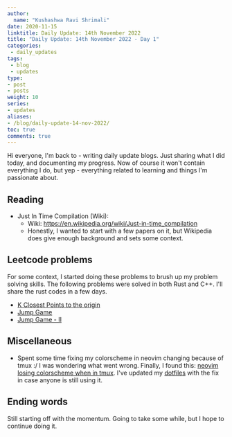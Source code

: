```yaml
---
author:
  name: "Kushashwa Ravi Shrimali"
date: 2020-11-15
linktitle: Daily Update: 14th November 2022
title: "Daily Update: 14th November 2022 - Day 1"
categories:
 - daily_updates
tags:
 - blog
 - updates
type:
- post
- posts
weight: 10
series:
- updates
aliases:
- /blog/daily-update-14-nov-2022/
toc: true
comments: true
---
```


Hi everyone, I'm back to - writing daily update blogs. Just sharing what I did today, and documenting my progress. Now of course it won't contain everything I do, but yep - everything related to learning and things I'm passionate about.

## Reading

* Just In Time Compilation (Wiki):
  - Wiki: https://en.wikipedia.org/wiki/Just-in-time_compilation
  - Honestly, I wanted to start with a few papers on it, but Wikipedia does give enough background and sets some context.

## Leetcode problems

For some context, I started doing these problems to brush up my problem solving skills. The following problems were solved in both Rust and C++. I'll share the rust codes in a few days.

* [K Closest Points to the origin](https://leetcode.com/problems/k-closest-points-to-origin/)
* [Jump Game](https://leetcode.com/problems/jump-game/)
* [Jump Game - II](https://leetcode.com/problems/jump-game-ii/)

## Miscellaneous

* Spent some time fixing my colorscheme in neovim changing because of tmux :/ I was wondering what went wrong. Finally, I found this: [neovim losing colorscheme when in tmux](https://stackoverflow.com/questions/60309665/neovim-losing-colorscheme-when-in-tmux-all-past-solutions-i-see-dont-work-for). I've updated my [dotfiles](https://github.com/krshrimali/dotfiles) with the fix in case anyone is still using it.

## Ending words

Still starting off with the momentum. Going to take some while, but I hope to continue doing it.
